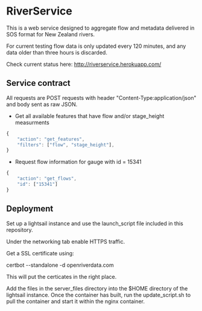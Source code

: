 # RiverService
This is a web service designed to aggregate flow and metadata delivered in SOS format for New Zealand rivers.

For current testing flow data is only updated every 120 minutes, and any data older than three hours is discarded.

Check current status here: http://riverservice.herokuapp.com/

## Service contract

All requests are POST requests with header "Content-Type:application/json" and body sent as raw JSON.

* Get all available features that have flow and/or stage_height measurments

```javascript
{
	"action": "get_features",
	"filters": ["flow", "stage_height"],
}
```

* Request flow information for gauge with id = 15341

```javascript
{
    "action": "get_flows",
    "id": ["15341"]
}
```
## Deployment

Set up a lightsail instance and use the launch_script file included in this repository.

Under the networking tab enable HTTPS traffic.

Get a SSL certificate using:

certbot --standalone -d openriverdata.com

This will put the certicates in the right place.

Add the files in the server_files directory into the $HOME directory of the lightsail instance.  Once the container has built, run the update_script.sh to pull the container and start it within the nginx container.
